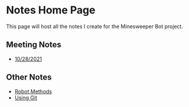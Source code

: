 # Notes Home Page

This page will host all the notes I create for the Minesweeper Bot project.

## Meeting Notes

- [10/28/2021](./meetings/10-28-2021.md)

## Other Notes

- [Robot Methods](./notes/RobotMethods.md)
- [Using Git](./notes/UsingGit.md)
